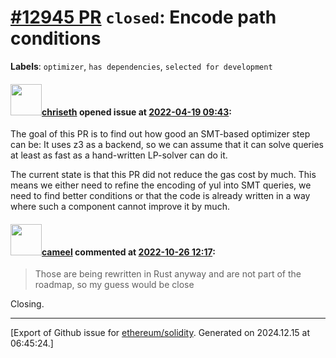 # [\#12945 PR](https://github.com/ethereum/solidity/pull/12945) `closed`: Encode path conditions
**Labels**: `optimizer`, `has dependencies`, `selected for development`


#### <img src="https://avatars.githubusercontent.com/u/9073706?v=4" width="50">[chriseth](https://github.com/chriseth) opened issue at [2022-04-19 09:43](https://github.com/ethereum/solidity/pull/12945):

The goal of this PR is to find out how good an SMT-based optimizer step can be:
It uses z3 as a backend, so we can assume that it can solve queries at least as fast as a hand-written LP-solver can do it.

The current state is that this PR did not reduce the gas cost by much. This means we either need to refine the encoding of yul into SMT queries, we need to find better conditions or that the code is already written in a way where such a component cannot improve it by much.

#### <img src="https://avatars.githubusercontent.com/u/137030?v=4" width="50">[cameel](https://github.com/cameel) commented at [2022-10-26 12:17](https://github.com/ethereum/solidity/pull/12945#issuecomment-1291945863):

> Those are being rewritten in Rust anyway and are not part of the roadmap, so my guess would be close

Closing.


-------------------------------------------------------------------------------



[Export of Github issue for [ethereum/solidity](https://github.com/ethereum/solidity). Generated on 2024.12.15 at 06:45:24.]
